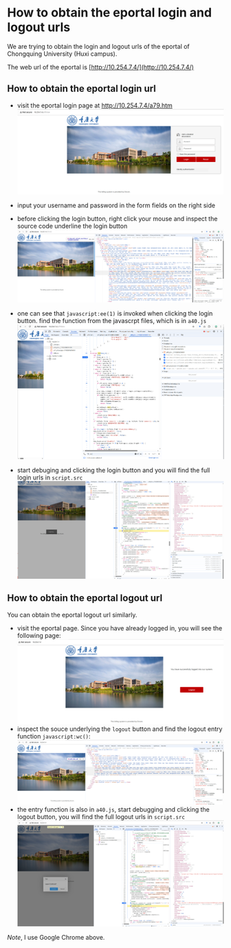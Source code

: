 # How to obtain the eportal login and logout urls

We are trying to obtain the login and logout urls of the eportal of Chongquing University (Huxi campus).

The web url of the eportal is [http://10.254.7.4/](http://10.254.7.4/)

## How to obtain the eportal login url
* visit the eportal login page at http://10.254.7.4/a79.htm
![eportal login page](.images/eportal_login_page.png)


* input your username and password in the form fields on the right side
* before clicking the login button, right click your mouse and inspect the source code underline the login button
![eportal login inspection](.images/login_inspection.png)
* one can see that `javascript:ee(1)` is invoked when clicking the login button. find the function from the javascrpt files, which is in `a40.js`
![eportal login entry function](.images/login_entry_function.png)
* start debuging and clicking the login button and you will find the full login urls in `script.src`
![eportal login url](.images/login_urls.png)

## How to obtain the eportal logout url
You can obtain the eportal logout url similarly.

* visit the eportal page. Since you have already logged in, you will see the following page:
![eportal logout page](.images/eportal_logout_page.png)
* inspect the souce underlying the `logout` button and find the logout entry function `javascript:wc()`:
![eportal logout inspection](.images/logout_inspection.png)
* the entry function is also in `a40.js`, start debugging and clicking the logout button, you will find the full logout urls in `script.src`
![eportal logout url](.images/logout_urls.png) 



*Note*, I use Google Chrome above.